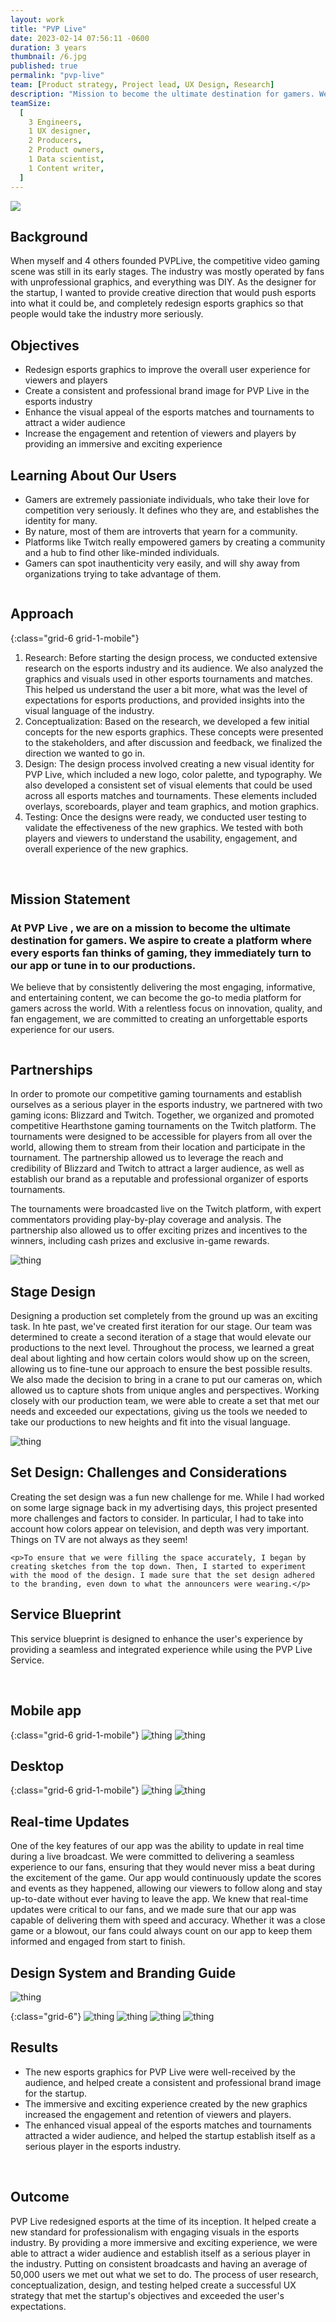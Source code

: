 ```yaml
---
layout: work
title: "PVP Live"
date: 2023-02-14 07:56:11 -0600
duration: 3 years
thumbnail: /6.jpg
published: true
permalink: "pvp-live"
team: [Product strategy, Project lead, UX Design, Research]
description: "Mission to become the ultimate destination for gamers. We aspire to create a platform where every esports fan thinks of gaming, they immediately turn to our app or tune in to our productions."
teamSize:
  [
    3 Engineers,
    1 UX designer,
    2 Producers,
    2 Product owners,
    1 Data scientist,
    1 Content writer,
  ]
---
```


![](./portfolio/portfolio/pvp-live/6.jpg)

<div class="grid-6 grid-1-mobile">
  <div>
    <!-- background -->
    <h2>Background</h2>
    <p>When myself and 4 others founded PVPLive, the competitive video gaming scene was still in its early stages. The industry was mostly operated by fans with unprofessional graphics, and everything was DIY. As the designer for the startup, I wanted to provide creative direction that would push esports into what it could be, and completely redesign esports graphics so that people would take the industry more seriously.</p>
  </div>
  <div>
    <!-- objectives -->
    <h2>Objectives</h2>
    <ul>
      <li>Redesign esports graphics to improve the overall user experience for viewers and players</li>
      <li>Create a consistent and professional brand image for PVP Live in the esports industry</li>
      <li>Enhance the visual appeal of the esports matches and tournaments to attract a wider audience</li>
      <li>Increase the engagement and retention of viewers and players by providing an immersive and exciting experience</li>
    </ul>
  </div>
</div>

<!-- users -->
<div class="grid-6 spacing-2-0 grid-1-mobile">
  <div>
    <h2>Learning About Our Users</h2>
    <ul>
      <li>Gamers are extremely passioniate individuals, who take their love for competition very seriously. It defines who they are, and establishes the identity for many.</li>
      <li>By nature, most of them are introverts that yearn for a community.</li>
      <li>Platforms like Twitch really empowered gamers by creating a community and a hub to find other like-minded individuals.</li>
      <li>Gamers can spot inauthenticity very easily, and will shy away from organizations trying to take advantage of them.</li>
    </ul>
  </div>
  <div>
    <img src="./portfolio/portfolio/pvp-live/user-1.jpg" alt="" srcset="">
  </div>
</div>

<!-- approach -->

## Approach

{:class="grid-6 grid-1-mobile"}

1. Research: Before starting the design process, we conducted extensive research on the esports industry and its audience. We also analyzed the graphics and visuals used in other esports tournaments and matches. This helped us understand the user a bit more, what was the level of expectations for esports productions, and provided insights into the visual language of the industry.
2. Conceptualization: Based on the research, we developed a few initial concepts for the new esports graphics. These concepts were presented to the stakeholders, and after discussion and feedback, we finalized the direction we wanted to go in.
3. Design: The design process involved creating a new visual identity for PVP Live, which included a new logo, color palette, and typography. We also developed a consistent set of visual elements that could be used across all esports matches and tournaments. These elements included overlays, scoreboards, player and team graphics, and motion graphics.
4. Testing: Once the designs were ready, we conducted user testing to validate the effectiveness of the new graphics. We tested with both players and viewers to understand the usability, engagement, and overall experience of the new graphics.

<br/>

<!-- mission statment -->
<div class="grid-6 spacing-2-0 grid-1-mobile">
  <h2>Mission Statement</h2>
  <div>
    <h3>At PVP Live , we are on a mission to become the ultimate destination for gamers. We aspire to create a platform where every esports fan thinks of gaming, they immediately turn to our app or tune in to our productions.</h3>
    <p>We believe that by consistently delivering the most engaging, informative, and entertaining content, we can become the go-to media platform for gamers across the world. With a relentless focus on innovation, quality, and fan engagement, we are committed to creating an unforgettable esports experience for our users.</p>
  </div>
</div>

<!-- broadcasting -->

<div class="grid-6 grid-1-mobile">
  <div>
    <img src="./portfolio/portfolio/pvp-live/5.jpg" alt="" srcset="">
  </div>
  <div>
    <h2>Partnerships</h2>
    <p>In order to promote our competitive gaming tournaments and establish ourselves as a serious player in the esports industry, we partnered with two gaming icons: Blizzard and Twitch. Together, we organized and promoted competitive Hearthstone gaming tournaments on the Twitch platform. The tournaments were designed to be accessible for players from all over the world, allowing them to stream from their location and participate in the tournament. The partnership allowed us to leverage the reach and credibility of Blizzard and Twitch to attract a larger audience, as well as establish our brand as a reputable and professional organizer of esports tournaments.</p>
  </div>
</div>

The tournaments were broadcasted live on the Twitch platform, with expert commentators providing play-by-play coverage and analysis. The partnership also allowed us to offer exciting prizes and incentives to the winners, including cash prizes and exclusive in-game rewards.

![thing](./portfolio/portfolio/pvp-live/6.jpg)

<div class="grid-6 grid-1-mobile">
  <h2>Stage Design</h2>
  <p>Designing a production set completely from the ground up was an exciting task. In hte past, we've created first iteration for our stage. Our team was determined to create a second iteration of a stage that would elevate our productions to the next level. Throughout the process, we learned a great deal about lighting and how certain colors would show up on the screen, allowing us to fine-tune our approach to ensure the best possible results. We also made the decision to bring in a crane to put our cameras on, which allowed us to capture shots from unique angles and perspectives. Working closely with our production team, we were able to create a set that met our needs and exceeded our expectations, giving us the tools we needed to take our productions to new heights and fit into the visual language.</p>
</div>

![thing](./portfolio/portfolio/pvp-live/7.jpg)

<div class="grid-6 grid-1-mobile">
  <h2>Set Design: Challenges and Considerations</h2>
  <div>
    <p>Creating the set design was a fun new challenge for me. While I had worked on some large signage back in my advertising days, this project presented more challenges and factors to consider. In particular, I had to take into account how colors appear on television, and depth was very important. Things on TV are not always as they seem!</p>

    <p>To ensure that we were filling the space accurately, I began by creating sketches from the top down. Then, I started to experiment with the mood of the design. I made sure that the set design adhered to the branding, even down to what the announcers were wearing.</p>

  </div>
</div>

<div class="grid-6 grid-1-mobile">
  <h2>Service Blueprint</h2>
  <p>This service blueprint is designed to enhance the user's experience by providing a seamless and integrated experience while using the PVP Live Service.</p>
</div>

<img src="./portfolio/portfolio/pvp-live/26.png" alt="">

<div class="grid-6 grid-1-mobile spacing-2-0">
  <img src="./portfolio/portfolio/pvp-live/15.png" alt="">
  <img src="./portfolio/portfolio/pvp-live/16.png" alt="">
  <img src="./portfolio/portfolio/pvp-live/17.png" alt="">
  <img src="./portfolio/portfolio/pvp-live/18.png" alt="">
  <img src="./portfolio/portfolio/pvp-live/19.png" alt="">
  <img src="./portfolio/portfolio/pvp-live/20.png" alt="">
  <img src="./portfolio/portfolio/pvp-live/21.png" alt="">
  <img src="./portfolio/portfolio/pvp-live/22.png" alt="">
</div>

<img src="./portfolio/portfolio/pvp-live/23.png" alt="">

<!-- app design -->

## Mobile app

{:class="grid-6 grid-1-mobile"}
![thing](./portfolio/portfolio/pvp-live/3.jpg)
![thing](./portfolio/portfolio/pvp-live/4.jpg)

## Desktop

{:class="grid-6 grid-1-mobile"}
![thing](./portfolio/portfolio/pvp-live/8.jpg)
![thing](./portfolio/portfolio/pvp-live/9.jpg)

<div class="grid-6 grid-1-mobile">
  <h2>Real-time Updates</h2>
  <p>One of the key features of our app was the ability to update in real time during a live broadcast. We were committed to delivering a seamless experience to our fans, ensuring that they would never miss a beat during the excitement of the game. Our app would continuously update the scores and events as they happened, allowing our viewers to follow along and stay up-to-date without ever having to leave the app. We knew that real-time updates were critical to our fans, and we made sure that our app was capable of delivering them with speed and accuracy. Whether it was a close game or a blowout, our fans could always count on our app to keep them informed and engaged from start to finish.</p>
</div>

<!-- style guide -->
<h2>Design System and Branding Guide</h2>

![thing](./portfolio/portfolio/pvp-live/10.png)

{:class="grid-6"}
![thing](./portfolio/portfolio/pvp-live/11.jpg)
![thing](./portfolio/portfolio/pvp-live/12.jpg)
![thing](./portfolio/portfolio/pvp-live/13.jpg)
![thing](./portfolio/portfolio/pvp-live/14.jpg)

<!-- results and outcomes -->
<div class="grid-6 grid-1-mobile">
  <h2>Results</h2>
  <ul>
    <li>The new esports graphics for PVP Live were well-received by the audience, and helped create a consistent and professional brand image for the startup.</li>
    <li>The immersive and exciting experience created by the new graphics increased the engagement and retention of viewers and players.</li>
    <li>The enhanced visual appeal of the esports matches and tournaments attracted a wider audience, and helped the startup establish itself as a serious player in the esports industry.</li>
  </ul>
</div>

<img src="./portfolio/portfolio/pvp-live/24.png" alt="">

<img src="./portfolio/portfolio/pvp-live/25.png" alt="">

<div class="grid-6 grid-1-mobile">
  <h2>Outcome</h2>
  <p>PVP Live redesigned esports at the time of its inception. It helped create a new standard for professionalism with engaging visuals in the esports industry. By providing a more immersive and exciting experience, we were able to attract a wider audience and establish itself as a serious player in the industry. Putting on consistent broadcasts and having an average of 50,000 users we met out what we set to do. The process of user research, conceptualization, design, and testing helped create a successful UX strategy that met the startup's objectives and exceeded the user's expectations.</p>
</div>
